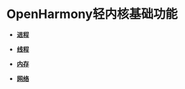 # OpenHarmony轻内核基础功能<a name="ZH-CN_TOPIC_0000001111199438"></a>

-   **[进程](进程.md)**  

-   **[线程](线程.md)**  

-   **[内存](内存.md)**  

-   **[网络](网络.md)**  


